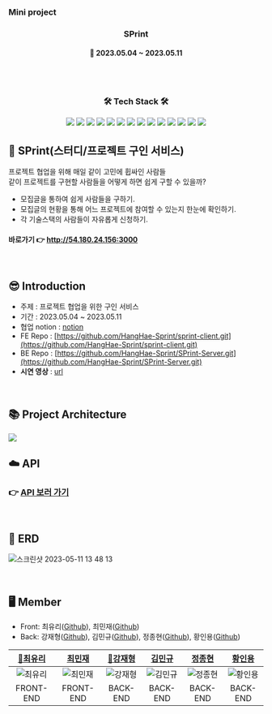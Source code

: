### Mini project

<h3 align="center"><b>SPrint</b></h3>

<h4 align="center">📆 2023.05.04 ~ 2023.05.11</h4>
<br>

<br>
<h3 align="center"><b>🛠 Tech Stack 🛠</b></h3>
<p align="center">
<img src="https://img.shields.io/badge/JAVA-007396?style=for-the-badge&logo=java&logoColor=white">
<img src="https://img.shields.io/badge/Spring-6DB33F?style=for-the-badge&logo=Spring&logoColor=white">
<img src="https://img.shields.io/badge/springsecurity-6DB33F?style=for-the-badge&logo=springsecurity&logoColor=white">
<img src="https://img.shields.io/badge/linux-FCC624?style=for-the-badge&logo=linux&logoColor=black">
<img src="https://img.shields.io/badge/aws-232F3E?style=for-the-badge&logo=aws&logoColor=white">
<img src="https://img.shields.io/badge/swagger-85EA2D?style=for-the-badge&logo=swagger&logoColor=white">
<img src="https://img.shields.io/badge/junit5-25A162?style=for-the-badge&logo=junit5&logoColor=white">
  
<img src="https://camo.githubusercontent.com/fd0243cd3a19485c4f3e82eba48aa53c2b13c41bd87164fc77fa3498ec09d2bd/68747470733a2f2f696d672e736869656c64732e696f2f62616467652f616d617a6f6e73332d3536394133313f7374796c653d666f722d7468652d6261646765266c6f676f3d616d617a6f6e7333266c6f676f436f6c6f723d7768697465">

<img src="https://camo.githubusercontent.com/5309f68ce19176455b37914291b345bd7af797286bbf86aaabdc23d398e93586/68747470733a2f2f696d672e736869656c64732e696f2f62616467652f617773206563322d3037433136303f7374796c653d666f722d7468652d6261646765266c6f676f3d616d617a6f6e65617773266c6f676f436f6c6f723d7768697465">
<img src="https://camo.githubusercontent.com/c0f71772804c86d0f144ce923027aff25e8d761c6b791d2de6698607e21c5465/68747470733a2f2f696d672e736869656c64732e696f2f62616467652f677261646c652d3032333033413f7374796c653d666f722d7468652d6261646765266c6f676f3d677261646c65266c6f676f436f6c6f723d7768697465">
<img src="https://camo.githubusercontent.com/c1fc168684171582321954905e8b9dc4f59810243ed85e645f3b7938ee3145cb/68747470733a2f2f696d672e736869656c64732e696f2f62616467652f6d7973716c2d3434373941313f7374796c653d666f722d7468652d6261646765266c6f676f3d6d7973716c266c6f676f436f6c6f723d7768697465">
<img src="https://camo.githubusercontent.com/54a2f74f3cbb3cb810faa417fb9a56b4d947be01e868ab624b3f251a1062257b/68747470733a2f2f696d672e736869656c64732e696f2f62616467652f67697468756220616374696f6e732d3230383846463f7374796c653d666f722d7468652d6261646765266c6f676f3d67697468756220616374696f6e73266c6f676f436f6c6f723d7768697465">
<img src="https://camo.githubusercontent.com/a831a652fb5370367ee71ae4255e39623b9edf7e60ffbcf7ba356b1d82a09538/68747470733a2f2f696d672e736869656c64732e696f2f62616467652f737072696e672064617461206a70612d4632384431413f7374796c653d666f722d7468652d6261646765266c6f676f3d737072696e67646174616a7061266c6f676f436f6c6f723d7768697465">
<img src="https://camo.githubusercontent.com/ad176bb5a61237550550e47d7e77dd5d1a846518df44c522d2ba9c0a7da6379c/68747470733a2f2f696d672e736869656c64732e696f2f62616467652f6769746875622d3138313731373f7374796c653d666f722d7468652d6261646765266c6f676f3d676974687562266c6f676f436f6c6f723d7768697465">
<br>


## 🏃 SPrint(스터디/프로젝트 구인 서비스)

프로젝트 협업을 위해 매일 같이 고민에 휩싸인 사람들</br>
같이 프로젝트를 구현할 사람들을 어떻게 하면 쉽게 구할 수 있을까?</br>
- 모집글을 통하여 쉽게 사람들을 구하기.
- 모집글의 현황을 통해 어느 프로젝트에 참여할 수 있는지 한눈에 확인하기.
- 각 기술스택의 사람들이 자유롭게 신청하기.

#### 바로가기 👉 http://54.180.24.156:3000

</br>

## 😎 Introduction

- 주제 : 프로젝트 협업을 위한 구인 서비스
- 기간 : 2023.05.04 ~ 2023.05.11
- 협업 notion : [notion](https://climbing-marjoram-ab8.notion.site/SPRINT-S-A-715632e4b492445bb91d3941a992d744)
- FE Repo : [https://github.com/HangHae-Sprint/sprint-client.git](https://github.com/HangHae-Sprint/sprint-client.git)
- BE Repo : [https://github.com/HangHae-Sprint/SPrint-Server.git](https://github.com/HangHae-Sprint/SPrint-Server.git)
- **시연 영상** : [url](https://youtu.be/68kdRp359K4)

<br>

## 📚 Project Architecture
<img src="https://user-images.githubusercontent.com/40461588/236686167-a2eadca9-02e4-4649-8dc6-17d7cfd4b494.png">

<br>

## ☁️ API
### 👉 [API 보러 가기](https://www.notion.so/9c4818f5367c4eb9937a8dfee3795c7c?v=97dd279e18044089a3c93542e505149a)
<br>

## 🧱 ERD
![스크린샷 2023-05-11 13 48 13](https://github.com/HangHae-Sprint/SPrint-Server/assets/108252926/1fb21994-9727-46cd-9ddd-4969f6307d75)

<br>

## 🖥️ Member
- Front: 최유리([Github](https://github.com/stella0905)), 최민재([Github](https://github.com/minjaechoi0518))
- Back: 강재형([Github](https://github.com/mottoslo)), 김민규([Github](https://github.com/kmg0485)), 정종현([Github](https://github.com/Shuan75)), 황인용([Github](https://github.com/InyongHwang))

|            [🚩최유리](https://github.com/stella0905)             |                                  [최민재](https://github.com/minjaechoi0518)                                   |[🚩강재형](https://github.com/mottoslo)|[김민규](https://github.com/kmg0485)|[정종현](https://github.com/Shuan75)|[황인용](https://github.com/InyongHwang)|
|:---:|:-----------------------------------------------------------------------------------------------------------:|:------------------------------------------------------------:|:--------------------------------------------------------------------------------------------------------------:|:--------------------------------------------------------------------------------------------------------------:|:--------------------------------------------------------------------------------------------------------------:|
| ![최유리](https://avatars.githubusercontent.com/u/109677566?v=4) |                        ![최민재](https://avatars.githubusercontent.com/u/128886164?v=4)                        | ![강재형](https://avatars.githubusercontent.com/u/57926597?v=4) | ![김민규](https://avatars.githubusercontent.com/u/108252926?v=4) | ![정종현](https://avatars.githubusercontent.com/u/46039659?v=47-8af22628c549.png) | ![황인용](https://avatars.githubusercontent.com/u/123296558?v=4) |
|                           FRONT-END                           |                                                  FRONT-END                                                  |                           BACK-END                           |                                                    BACK-END                                                    |                                                    BACK-END                                                    |                                                    BACK-END                                                    |
<br>





